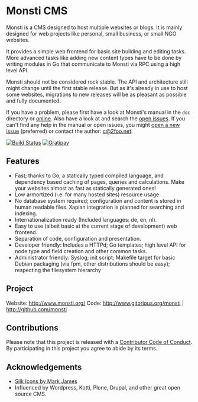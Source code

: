 Monsti CMS
==========

Monsti is a CMS designed to host multiple websites or blogs. It is
mainly designed for web projects like personal, small business, or
small NGO websites.

It provides a simple web frontend for basic site building and editing
tasks. More advanced tasks like adding new content types have to be
done by writing modules in Go that communicate to Monsti via RPC
using a high level API.

Monsti should not be considered rock stable. The API and architecture
still might change until the first stable release. But as it's already
in use to host some websites, migrations to new releases will be as
pleasant as possible and fully documented.

If you have a problem, please first have a look at Monsti's manual in
the `doc` directory or
[online](https://github.com/monsti/monsti/blob/master/doc/manual.adoc). Also
have a look at and search the [open
issues](https://github.com/monsti/monsti/issues). If you can't find
any help in the manual or open issues, you might [open a new
issue](https://github.com/monsti/monsti/issues/new) (preferred) or
contact the author: [c@2foo.net](mailto:c@2foo.net).

[![Build Status](https://travis-ci.org/monsti/monsti.svg?branch=master)](https://travis-ci.org/monsti/monsti)
[![Gratipay](https://img.shields.io/gratipay/chrneumann.svg)](https://gratipay.com/chrneumann/)

Features
--------

 - Fast; thanks to Go, a statically typed compiled language, and
   dependency based caching of pages, queries and calculations. Make
   your websites almost as fast as statically generated ones!
 - Low armortized (i.e. for many hosted sites) resource usage
 - No database system required; configuration and content is stored in
   human readable files. Xapian integration is planned for searching
   and indexing.
 - Internationalization ready (Included languages: de, en, nl).
 - Easy to use (albeit basic at the current stage of development) web
   frontend.
 - Separation of code, configuration and presentation.
 - Developer friendly: Includes a HTTPd; Go templates; high level API
   for node type and field creation and other common tasks.
 - Administrator friendly: Syslog; init script; Makefile target for
   basic Debian packaging (via fpm, other distributions should be
   easy); respecting the filesystem hierarchy

Project
-------

Website: http://www.monsti.org/
Code: http://www.gitorious.org/monsti | http://github.com/monsti

Contributions
-------------

Please note that this project is released with a
[Contributor Code of Conduct](CODE_OF_CONDUCT.md).
By participating in this project you agree to abide by its terms.

Acknowledgements
----------------

 - [Silk Icons by Mark James](http://www.famfamfam.com/lab/icons/silk/)
 - Influenced by Wordpress, Kotti, Plone, Drupal, and other great open
   source CMS.
